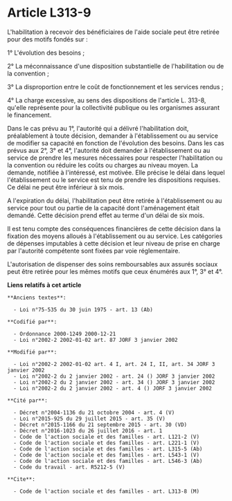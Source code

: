 # Article L313-9

L'habilitation à recevoir des bénéficiaires de l'aide sociale peut être retirée pour des motifs fondés sur :

1° L'évolution des besoins ;

2° La méconnaissance d'une disposition substantielle de l'habilitation ou de la convention ;

3° La disproportion entre le coût de fonctionnement et les services rendus ;

4° La charge excessive, au sens des dispositions de l'article L. 313-8, qu'elle représente pour la collectivité publique ou
les organismes assurant le financement.

Dans le cas prévu au 1°, l'autorité qui a délivré l'habilitation doit, préalablement à toute décision, demander à
l'établissement ou au service de modifier sa capacité en fonction de l'évolution des besoins. Dans les cas prévus aux 2°, 3°
et 4°, l'autorité doit demander à l'établissement ou au service de prendre les mesures nécessaires pour respecter
l'habilitation ou la convention ou réduire les coûts ou charges au niveau moyen. La demande, notifiée à l'intéressé, est
motivée. Elle précise le délai dans lequel l'établissement ou le service est tenu de prendre les dispositions requises. Ce
délai ne peut être inférieur à six mois.

A l'expiration du délai, l'habilitation peut être retirée à l'établissement ou au service pour tout ou partie de la capacité
dont l'aménagement était demandé. Cette décision prend effet au terme d'un délai de six mois.

Il est tenu compte des conséquences financières de cette décision dans la fixation des moyens alloués à l'établissement ou au
service. Les catégories de dépenses imputables à cette décision et leur niveau de prise en charge par l'autorité compétente
sont fixées par voie réglementaire.

L'autorisation de dispenser des soins remboursables aux assurés sociaux peut être retirée pour les mêmes motifs que ceux
énumérés aux 1°, 3° et 4°.

**Liens relatifs à cet article**

	**Anciens textes**:

	  - Loi n°75-535 du 30 juin 1975 - art. 13 (Ab)

	**Codifié par**:

	  - Ordonnance 2000-1249 2000-12-21
	  - Loi n°2002-2 2002-01-02 art. 87 JORF 3 janvier 2002

	**Modifié par**:

	  - Loi n°2002-2 2002-01-02 art. 4 I, art. 24 I, II, art. 34 JORF 3 janvier 2002
	  - Loi n°2002-2 du 2 janvier 2002 - art. 24 () JORF 3 janvier 2002
	  - Loi n°2002-2 du 2 janvier 2002 - art. 34 () JORF 3 janvier 2002
	  - Loi n°2002-2 du 2 janvier 2002 - art. 4 () JORF 3 janvier 2002

	**Cité par**:

	  - Décret n°2004-1136 du 21 octobre 2004 - art. 4 (V)
	  - Loi n°2015-925 du 29 juillet 2015 - art. 35 (V)
	  - Décret n°2015-1166 du 21 septembre 2015 - art. 30 (VD)
	  - Décret n°2016-1023 du 26 juillet 2016 - art. 1
	  - Code de l'action sociale et des familles - art. L121-2 (V)
	  - Code de l'action sociale et des familles - art. L221-1 (V)
	  - Code de l'action sociale et des familles - art. L315-5 (Ab)
	  - Code de l'action sociale et des familles - art. L543-1 (V)
	  - Code de l'action sociale et des familles - art. L546-3 (Ab)
	  - Code du travail - art. R5212-5 (V)

	**Cite**:

	  - Code de l'action sociale et des familles - art. L313-8 (M)
